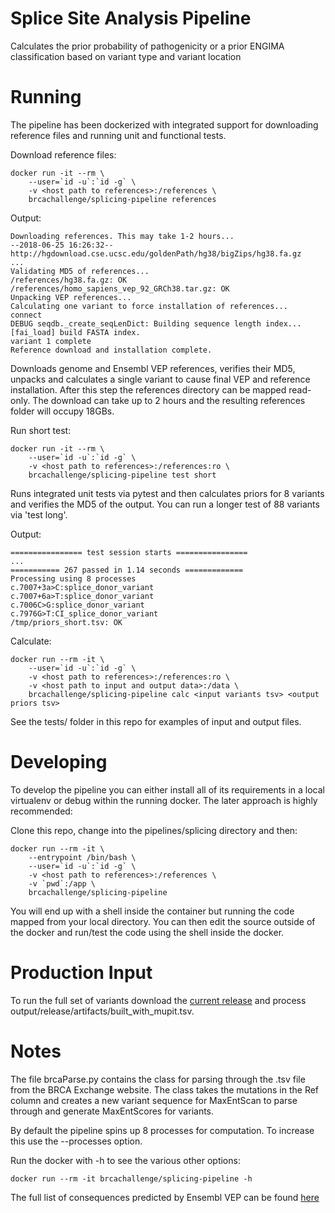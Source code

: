 # Splice Site Analysis Pipeline
Calculates the prior probability of pathogenicity or a prior ENGIMA classification based on variant type and variant location

# Running
The pipeline has been dockerized with integrated support for downloading reference files and running unit and functional tests.

Download reference files:

	docker run -it --rm \
		--user=`id -u`:`id -g` \
		-v <host path to references>:/references \
		brcachallenge/splicing-pipeline references

Output:

	Downloading references. This may take 1-2 hours...
	--2018-06-25 16:26:32--  http://hgdownload.cse.ucsc.edu/goldenPath/hg38/bigZips/hg38.fa.gz
	...
	Validating MD5 of references...
	/references/hg38.fa.gz: OK
	/references/homo_sapiens_vep_92_GRCh38.tar.gz: OK
	Unpacking VEP references...
	Calculating one variant to force installation of references...
	connect
	DEBUG seqdb._create_seqLenDict: Building sequence length index...
	[fai_load] build FASTA index.
	variant 1 complete
	Reference download and installation complete.

Downloads genome and Ensembl VEP references, verifies their MD5, unpacks and calculates a single variant to cause final VEP and reference installation. After this step the references directory can be mapped read-only. The download can take up to 2 hours and the resulting references folder will occupy 18GBs.

Run short test:

	docker run -it --rm \
		--user=`id -u`:`id -g` \
		-v <host path to references>:/references:ro \
		brcachallenge/splicing-pipeline test short

Runs integrated unit tests via pytest and then calculates priors for 8 variants and verifies the MD5 of the output. You can run a longer test of 88 variants via 'test long'.

Output:

	================ test session starts ================
	...
	=========== 267 passed in 1.14 seconds =============
	Processing using 8 processes
	c.7007+3a>C:splice_donor_variant
	c.7007+6a>T:splice_donor_variant
	c.7006C>G:splice_donor_variant
	c.7976G>T:CI_splice_donor_variant
	/tmp/priors_short.tsv: OK

Calculate:

	docker run --rm -it \
		--user=`id -u`:`id -g` \
		-v <host path to references>:/references:ro \
		-v <host path to input and output data>:/data \
		brcachallenge/splicing-pipeline calc <input variants tsv> <output priors tsv>

See the tests/ folder in this repo for examples of input and output files.

# Developing
To develop the pipeline you can either install all of its requirements in a local virtualenv or debug within the running docker. The later approach is highly recommended:

Clone this repo, change into the pipelines/splicing directory and then:

	docker run --rm -it \
		--entrypoint /bin/bash \
		--user=`id -u`:`id -g` \
		-v <host path to references>:/references \
		-v `pwd`:/app \
		brcachallenge/splicing-pipeline

You will end up with a shell inside the container but running the code mapped from your local directory. You can then edit the source outside of the docker and run/test the code using the shell inside the docker.

# Production Input

To run the full set of variants download the [current release](https://brcaexchange.westus2.cloudapp.azure.com/backend/downloads/releases/current_release.tar.gz) and process output/release/artifacts/built_with_mupit.tsv.


# Notes
The file brcaParse.py contains the class for parsing through the .tsv file from the BRCA Exchange website. The class takes the mutations in the Ref column and creates a new variant sequence for MaxEntScan to parse through and generate MaxEntScores for variants.

By default the pipeline spins up 8 processes for computation. To increase this use the --processes option.

Run the docker with -h to see the various other options:

	docker run --rm -it brcachallenge/splicing-pipeline -h

The full list of consequences predicted by Ensembl VEP can be found [here](https://uswest.ensembl.org/info/genome/variation/prediction/predicted_data.html#consequence_type_table)
